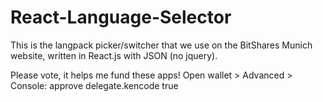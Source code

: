# React-Language-Selector
This is the langpack picker/switcher that we use on the BitShares Munich website, written in React.js with JSON (no jquery). 
 
Please vote, it helps me fund these apps! Open wallet > Advanced > Console: approve delegate.kencode true 
